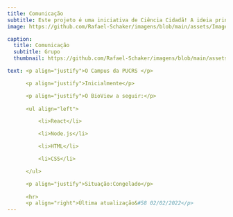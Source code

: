 ```yaml
---
title: Comunicação
subtitle: Este projeto é uma iniciativa de Ciência Cidadã! A ideia principal é desenvolver um aplicativo que conecte as pessoas com a natureza e crie conscientização sobre a biodiversidade existente no campus da universidade.
image: https://github.com/Rafael-Schaker/imagens/blob/main/assets/Imagens/Comunica%C3%A7%C3%A3o.png?raw=true

caption:
  title: Comunicação
  subtitle: Grupo
  thumbnail: https://github.com/Rafael-Schaker/imagens/blob/main/assets/Imagens/Comunica%C3%A7%C3%A3o.png?raw=true

text: <p align="justify">O Campus da PUCRS </p>

      <p align="justify">Inicialmente</p>

      <p align="justify">O BioView a seguir:</p>
      
      <ul align="left">

          <li>React</li>

          <li>Node.js</li>

          <li>HTML</li>

          <li>CSS</li>

      </ul>

      <p align="justify">Situação:Congelado</p>
      
      <hr>
      <p align="right">Última atualização&#58 02/02/2022</p>
---
```

<!--      
      <p align="justify">Integrantes do PET-Inf no projeto:</p>
      
      <ul align="left">

        <li>NOME DA PESSOA</li>

      </ul> 
-->
